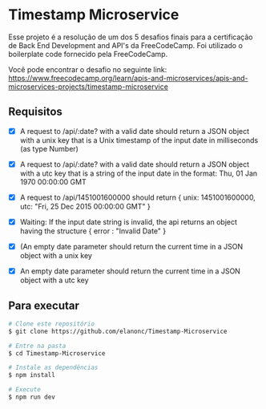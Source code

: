 # Timestamp Microservice

Esse projeto é a resolução de um dos 5 desafios finais para a certificação de Back End Development and API's da FreeCodeCamp. Foi utilizado o boilerplate code fornecido pela FreeCodeCamp.

Você pode encontrar o desafio no seguinte link: https://www.freecodecamp.org/learn/apis-and-microservices/apis-and-microservices-projects/timestamp-microservice


## Requisitos

 - [x] A request to /api/:date? with a valid date should return a JSON object with a unix key that is a Unix timestamp of the input date in milliseconds (as type Number)
 - [x] A request to /api/:date? with a valid date should return a JSON object with a utc key that is a string of the input date in the format: Thu, 01 Jan 1970 00:00:00 GMT
 - [x] A request to /api/1451001600000 should return { unix: 1451001600000, utc: "Fri, 25 Dec 2015 00:00:00 GMT" }
 - [x] Waiting: If the input date string is invalid, the api returns an object having the structure { error : "Invalid Date" }
 - [x] (An empty date parameter should return the current time in a JSON object with a unix key
 - [x] An empty date parameter should return the current time in a JSON object with a utc key


## Para executar

```bash
# Clone este repositório
$ git clone https://github.com/elanonc/Timestamp-Microservice

# Entre na pasta
$ cd Timestamp-Microservice

# Instale as dependências
$ npm install

# Execute
$ npm run dev
```
